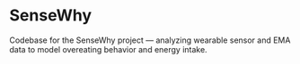 # SenseWhy
Codebase for the SenseWhy project — analyzing wearable sensor and EMA data to model overeating behavior and energy intake.
